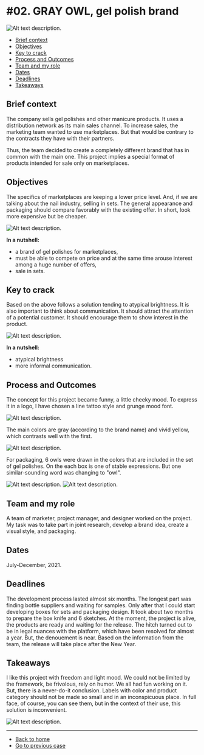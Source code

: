 # #02. GRAY OWL, gel polish brand

![Alt text description.](images/gray-owl/gray-owl-opening.png)

- [Brief context](#brief-context)
- [Objectives](#objectives)
- [Key to crack](#key-to-crack)
- [Process and Outcomes](#process-and-outcomes)
- [Team and my role](#team-and-my-role)
- [Dates](#dates)
- [Deadlines](#deadlines)
- [Takeaways](#takeaways)

## Brief context
The company sells gel polishes and other manicure products. It uses a distribution network as its main sales channel. To increase sales, the marketing team wanted to use marketplaces. But that would be contrary to the contracts they have with their partners.

Thus, the team decided to create a completely different brand that has in common with the main one. This project implies a special format of products intended for sale only on marketplaces.

## Objectives
The specifics of marketplaces are keeping a lower price level. And, if we are talking about the nail industry, selling in sets.
The general appearance and packaging should compare favorably with the existing offer. In short, look more expensive but be cheaper.

![Alt text description.](images/gray-owl/gray-owl-competition.png)

**In a nutshell:**
- a brand of gel polishes for marketplaces,
- must be able to compete on price and at the same time arouse interest among a huge number of offers,
- sale in sets.

## Key to crack
Based on the above follows a solution tending to atypical brightness.
It is also important to think about communication. It should attract the attention of a potential customer. It should encourage them to show interest in the product.

![Alt text description.](images/gray-owl/gray-owl-moodboard.png)

**In a nutshell:**
- atypical brightness
-  more informal communication.

## Process and Outcomes

The concept for this project became funny, a little cheeky mood. To express it in a logo, I have chosen a line tattoo style and grunge mood font.

![Alt text description.](images/gray-owl/gray-owl-concept.png)

The main colors are gray (according to the brand name) and vivid yellow, which contrasts well with the first.

![Alt text description.](images/gray-owl/gray-owl-colors.png)

For packaging, 6 owls were drawn in the colors that are included in the set of gel polishes. On the each box is one of stable expressions. But one similar-sounding word was changing to "owl".

![Alt text description.](images/gray-owl/gray-owl-mockup1.png)
![Alt text description.](images/gray-owl/gray-owl-mockup2.png)

## Team and my role
A team of marketer, project manager, and designer worked on the project. 
My task was to take part in joint research, develop a brand idea, create a visual style, and packaging.

## Dates
July-December, 2021.

## Deadlines
The development process lasted almost six months. The longest part was finding bottle suppliers and waiting for samples. Only after that I could start developing boxes for sets and packaging design.
It took about two months to prepare the box knife and 6 sketches.
At the moment, the project is alive, the products are ready and waiting for the release. The hitch turned out to be in legal nuances with the platform, which have been resolved for almost a year.
But, the denouement is near. Based on the information from the team, the release will take place after the New Year.

## Takeaways
I like this project with freedom and light mood. We could not be limited by the framework, be frivolous, rely on humor. We all had fun working on it.
But, there is a never-do-it conclusion. Labels with color and product category should not be made so small and in an inconspicuous place. In full face, of course, you can see them, but in the context of their use, this solution is inconvenient.

![Alt text description.](images/gray-owl/gray-owl-photos.png)

___
- [Back to home](index.md)
- [Go to previous case](case-study-01.md)
